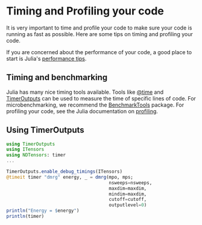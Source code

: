 
# Timing and Profiling your code

It is very important to time and profile your code to make sure your code is running as fast as possible. Here are some tips on timing and profiling your code.

If you are concerned about the performance of your code, a good place to start is Julia's [performance tips](https://docs.julialang.org/en/v1/manual/performance-tips/).

## Timing and benchmarking

Julia has many nice timing tools available. Tools like [@time](https://docs.julialang.org/en/v1/base/base/#Base.@time) and [TimerOutputs](https://github.com/KristofferC/TimerOutputs.jl) can be used to measure the time of specific lines of code. For microbenchmarking, we recommend the [BenchmarkTools](https://github.com/JuliaCI/BenchmarkTools.jl) package. For profiling your code, see the Julia documentation on [profiling](https://docs.julialang.org/en/v1/manual/profile/).

## Using TimerOutputs
```julia
using TimerOutputs
using ITensors
using NDTensors: timer
...

TimerOutputs.enable_debug_timings(ITensors)
@timeit timer "dmrg" energy, _ = dmrg(mpo, mps;
                                      nsweeps=nsweeps,
                                      maxdim=maxdim,
                                      mindim=maxdim,
                                      cutoff=cutoff,
                                      outputlevel=0)
println("Energy = $energy")
println(timer)
```
